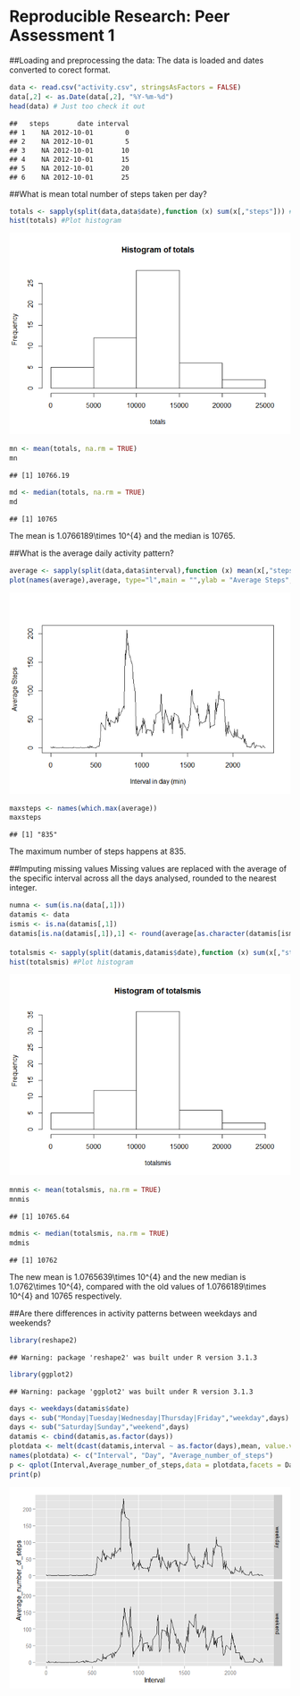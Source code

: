 # Reproducible Research: Peer Assessment 1

##Loading and preprocessing the data:
The data is loaded and dates converted to corect format.

```r
data <- read.csv("activity.csv", stringsAsFactors = FALSE)
data[,2] <- as.Date(data[,2], "%Y-%m-%d")
head(data) # Just too check it out
```

```
##   steps       date interval
## 1    NA 2012-10-01        0
## 2    NA 2012-10-01        5
## 3    NA 2012-10-01       10
## 4    NA 2012-10-01       15
## 5    NA 2012-10-01       20
## 6    NA 2012-10-01       25
```

##What is mean total number of steps taken per day?


```r
totals <- sapply(split(data,data$date),function (x) sum(x[,"steps"])) #Calculate total number of steps
hist(totals) #Plot histogram
```

![](PA1_template_files/figure-html/unnamed-chunk-2-1.png) 

```r
mn <- mean(totals, na.rm = TRUE)
mn
```

```
## [1] 10766.19
```

```r
md <- median(totals, na.rm = TRUE)
md
```

```
## [1] 10765
```
The mean is 1.0766189\times 10^{4} and the median is 10765.

##What is the average daily activity pattern?

```r
average <- sapply(split(data,data$interval),function (x) mean(x[,"steps"], na.rm = TRUE))
plot(names(average),average, type="l",main = "",ylab = "Average Steps", xlab = "Interval in day (min)")
```

![](PA1_template_files/figure-html/unnamed-chunk-3-1.png) 

```r
maxsteps <- names(which.max(average))
maxsteps
```

```
## [1] "835"
```
The maximum number of steps happens at 835.

##Imputing missing values
Missing values are replaced with the average of the specific interval across all the days analysed, rounded to the nearest integer.

```r
numna <- sum(is.na(data[,1]))
datamis <- data
ismis <- is.na(datamis[,1])
datamis[is.na(datamis[,1]),1] <- round(average[as.character(datamis[ismis,3])])

totalsmis <- sapply(split(datamis,datamis$date),function (x) sum(x[,"steps"])) #Calculate total number of steps
hist(totalsmis) #Plot histogram
```

![](PA1_template_files/figure-html/unnamed-chunk-4-1.png) 

```r
mnmis <- mean(totalsmis, na.rm = TRUE)
mnmis
```

```
## [1] 10765.64
```

```r
mdmis <- median(totalsmis, na.rm = TRUE)
mdmis
```

```
## [1] 10762
```
The new mean is 1.0765639\times 10^{4} and the new median is 1.0762\times 10^{4}, compared with the old values of 1.0766189\times 10^{4} and 10765 respectively.

##Are there differences in activity patterns between weekdays and weekends?

```r
library(reshape2)
```

```
## Warning: package 'reshape2' was built under R version 3.1.3
```

```r
library(ggplot2)
```

```
## Warning: package 'ggplot2' was built under R version 3.1.3
```

```r
days <- weekdays(datamis$date)
days <- sub("Monday|Tuesday|Wednesday|Thursday|Friday","weekday",days)
days <- sub("Saturday|Sunday","weekend",days)
datamis <- cbind(datamis,as.factor(days))
plotdata <- melt(dcast(datamis,interval ~ as.factor(days),mean, value.var = "steps"), id = "interval")
names(plotdata) <- c("Interval", "Day", "Average_number_of_steps")
p <- qplot(Interval,Average_number_of_steps,data = plotdata,facets = Day ~ ., geom = "line")
print(p)
```

![](PA1_template_files/figure-html/unnamed-chunk-5-1.png) 
